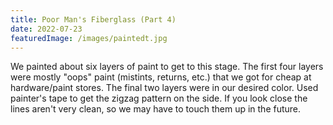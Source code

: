 ```yaml
---
title: Poor Man's Fiberglass (Part 4)
date: 2022-07-23
featuredImage: /images/paintedt.jpg
---
```


We painted about six layers of paint to get to this stage. The first four layers were mostly "oops" paint (mistints, returns, etc.) that we got for cheap at hardware/paint stores. The final two layers were in our desired color. Used painter's tape to get the zigzag pattern on the side. If you look close the lines aren't very clean, so we may have to touch them up in the future.
